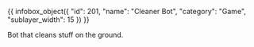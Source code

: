 {{ infobox_object({
	"id": 201,
	"name": "Cleaner Bot",
	"category": "Game",
	"sublayer_width": 15
}) }}

Bot that cleans stuff on the ground.
